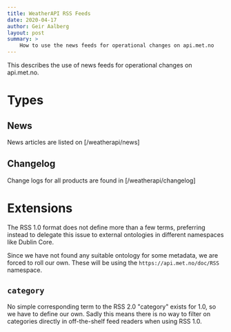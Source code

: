 ```yaml
---
title: WeatherAPI RSS Feeds
date: 2020-04-17
author: Geir Aalberg
layout: post
summary: >
    How to use the news feeds for operational changes on api.met.no
---
```


This describes the use of news feeds for operational changes
on api.met.no.


# Types

## News

News articles are listed on [/weatherapi/news]

## Changelog

Change logs for all products are found in [/weatherapi/changelog]

# Extensions

The RSS 1.0 format does not define more than a few terms, preferring
instead to delegate this issue to external ontologies in different namespaces
like Dublin Core.

Since we have not found any suitable ontology for some metadata, we are
forced to roll our own. These will be using the
`https://api.met.no/doc/RSS` namespace.

## `category`

No simple corresponding term to the RSS 2.0 "category" exists for 1.0,
so we have to define our own. Sadly this means there is no way to filter
on categories directly in off-the-shelf feed readers when using RSS 1.0.
